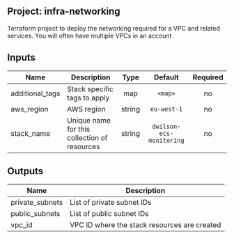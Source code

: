 ## Project: infra-networking

Terraform project to deploy the networking required for a VPC and
related services. You will often have multiple VPCs in an account



## Inputs

| Name | Description | Type | Default | Required |
|------|-------------|:----:|:-----:|:-----:|
| additional_tags | Stack specific tags to apply | map | `<map>` | no |
| aws_region | AWS region | string | `eu-west-1` | no |
| stack_name | Unique name for this collection of resources | string | `dwilson-ecs-monitoring` | no |

## Outputs

| Name | Description |
|------|-------------|
| private_subnets | List of private subnet IDs |
| public_subnets | List of public subnet IDs |
| vpc_id | VPC ID where the stack resources are created |

